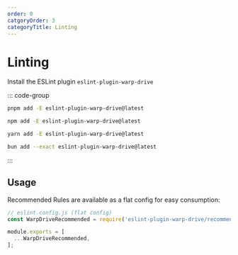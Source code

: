 ```yaml
---
order: 0
catgoryOrder: 3
categoryTitle: Linting
---
```


# Linting

Install the ESLint plugin `eslint-plugin-warp-drive`

::: code-group

```sh [pnpm]
pnpm add -E eslint-plugin-warp-drive@latest
```

```sh [npm]
npm add -E eslint-plugin-warp-drive@latest
```

```sh [yarn]
yarn add -E eslint-plugin-warp-drive@latest
```

```sh [bun]
bun add --exact eslint-plugin-warp-drive@latest
```

:::


## Usage

Recommended Rules are available as a flat config for easy consumption:

```ts
// eslint.config.js (flat config)
const WarpDriveRecommended = require('eslint-plugin-warp-drive/recommended');

module.exports = [
  ...WarpDriveRecommended,
];
```
